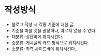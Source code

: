 # 작성방식
* 블로그 작성 시 각종 기준에 대한 글.
* 기준을 따를 것을 권장하나, 따르지 않을 수 있다.
* 대분류: 상단바에 위치시킨다.
* 중분류: 게시글의 카드 형식으로 위치시킨다.
* 소분류: 좌측 사이드바에 위치시킨다..